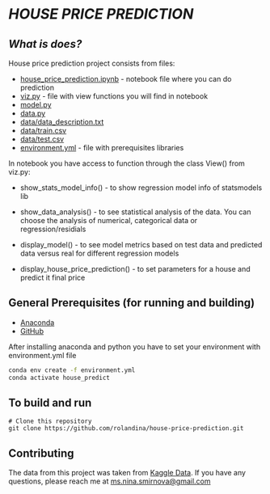 # *HOUSE PRICE PREDICTION* 

## *What is does?*

House price prediction project consists from files:

- [house_price_prediction.ipynb](https://github.com/rolandina/house-price-prediction/blob/main/house_price_prediction.ipynb) - notebook file where you can do prediction 
- [viz.py](https://github.com/rolandina/house-price-prediction/blob/main/viz.py) - file with view functions you will find in notebook
- [model.py](https://github.com/rolandina/house-price-prediction/blob/main/model.py)
- [data.py](https://github.com/rolandina/house-price-prediction/blob/main/data.py)
- [data/data_description.txt](https://github.com/rolandina/house-price-prediction/blob/main/data/data_description.txt)
- [data/train.csv](https://github.com/rolandina/house-price-prediction/blob/main/data/train.csv)
- [data/test.csv](https://github.com/rolandina/house-price-prediction/blob/main/data/test.csv)
- [environment.yml](https://github.com/rolandina/house-price-prediction/blob/main/environment.yml) -  file with prerequisites libraries

In notebook you have access to function through the class View() from viz.py:

- show_stats_model_info() - to show regression model info of statsmodels lib
- show_data_analysis() - to see statistical analysis of the data. You can choose the analysis of numerical, categorical data or regression/residials 

- display_model() - to see model metrics based on test data and predicted data versus real for different regression models
- display_house_price_prediction() - to set parameters for a house and predict it final price

## General Prerequisites (for running and building)

* [Anaconda](https://www.anaconda.com/products/individual)
* [GitHub](https://github.com)

After installing anaconda and python you have to set your environment with environment.yml file

```bash
conda env create -f environment.yml
conda activate house_predict
```

## To build and run


```
# Clone this repository 
git clone https://github.com/rolandina/house-price-prediction.git
```

## Contributing

The data from this project was taken from [Kaggle Data](https://www.kaggle.com/c/house-prices-advanced-regression-techniques/data).
If you have any questions, please reach me at ms.nina.smirnova@gmail.com

